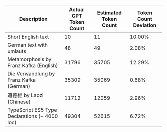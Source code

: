 | Description | Actual GPT Token Count | Estimated Token Count | Token Count Deviation |
| --- | --- | --- | --- |
| Short English text | 10 | 11 | 10.00% |
| German text with umlauts | 48 | 49 | 2.08% |
| Metamorphosis by Franz Kafka (English) | 31796 | 35705 | 12.29% |
| Die Verwandlung by Franz Kafka (German) | 35309 | 35069 | 0.68% |
| 道德經 by Laozi (Chinese) | 11712 | 12059 | 2.96% |
| TypeScript ES5 Type Declarations (~ 4000 loc) | 49304 | 52615 | 6.72% |
